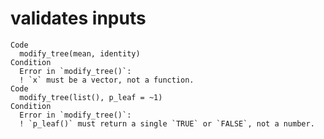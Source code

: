 # validates inputs

    Code
      modify_tree(mean, identity)
    Condition
      Error in `modify_tree()`:
      ! `x` must be a vector, not a function.
    Code
      modify_tree(list(), p_leaf = ~1)
    Condition
      Error in `modify_tree()`:
      ! `p_leaf()` must return a single `TRUE` or `FALSE`, not a number.

